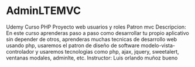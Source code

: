 # AdminLTEMVC
Udemy
Curso PHP Proyecto web usuarios y roles Patron mvc
Descripcion:
En este curso aprenderas paso a paso como desarrollar tu propio aplicativo sin depender
de otros, aprenderas muchas tecnicas de desarrollo web usando php, usaremos el patron de
diseño de software modelo-vista-controlador y usaremos tecnologias como php, ajax,
jquery, sweetalert, ventanas modales, adminlte, etc.
Instructor:
Luis orlando muñoz bueno
